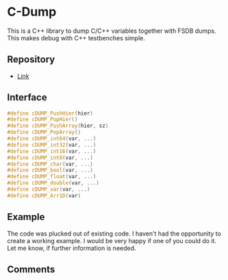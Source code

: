 # C-Dump
This is a C++ library to dump C/C++ variables together with FSDB dumps. This makes debug with C++ testbenches simple.

## Repository
* [Link](https://github.com/narenkn/cdump.git)

## Interface
```cpp
#define cDUMP_PushHier(hier)
#define cDUMP_PopHier()
#define cDUMP_PushArray(hier, sz)
#define cDUMP_PopArray()
#define cDUMP_int64(var, ...)
#define cDUMP_int32(var, ...)
#define cDUMP_int16(var, ...)
#define cDUMP_int8(var, ...)
#define cDUMP_char(var, ...)
#define cDUMP_bool(var, ...)
#define cDUMP_float(var, ...)
#define cDUMP_double(var, ...)
#define cDUMP_var(var, ...)
#define cDUMP_Arr1D(var)
```

## Example
The code was plucked out of existing code. I haven't had the opportunity to create a working example. I would be very happy if one of you could do it. Let me know, if further information is needed.

## Comments
<Vssue title="C-Dump" />
